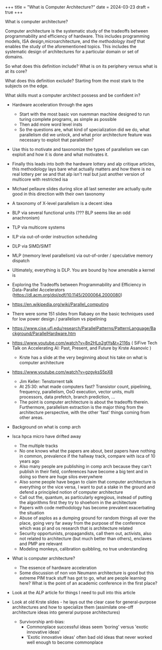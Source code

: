 +++
title = "What is Computer Architecture?"
date = 2024-03-23
draft = true
+++

What is computer architecture?

Computer architecture is the systematic study of the tradeoffs between programmability and efficiency of hardware. This includes programming models, ISA design,microarchitecture, and the *methodology itself* that enables the study of the aforementioned topics. This includes the systematic design of architectures for a particular domain or set of domains.

So what does this definition include? What is on its periphery versus what is at its core?

What does this definition exclude? Starting from the most stark to the subjects on the edge.

What skills must a computer architect possess and be confident in?

- Hardware acceleration through the ages
  - Start with the most basic von nuemman machine designed to run turing complete programs, as simple as possible
  - Then add more word level insts
  - So the questions are, what kind of specialization did we do, what parallelism did we unlock, and what prior architecture feature was necessary to exploit that parallelism?
- Use this to motivate and taxonomize the types of parallelism we can exploit and how it is done and what motivates it.
- Finally this leads into both the hardware lottery and alp critique articles, this methodology lays bare what actually matters and how there is no real lottery per se and that alp isn't real but just another version of multicore with restricted isa
- Michael pellaure slides during slice all last semester are actually quite good in this direction with their own taxonomy


- A taxonomy of X-level parallelism is a decent idea
- BLP via several functional units (??? BLP seems like an odd anachronism)
- TLP via multicore systems
- ILP via out-of-order instruction scheduling
- DLP via SIMD/SIMT
- MLP (memory level parallelism) via out-of-order / speculative memory dispatch
- Ultimately, everything is DLP. You are bound by how amenable a kernel is
- Exploring the Tradeoffs between Programmability and Efficiency in Data-Parallel Accelerators (https://dl.acm.org/doi/pdf/10.1145/2000064.2000080)
- https://en.wikipedia.org/wiki/Parallel_computing
- There were some 151 slides from Rabaey on the basic techniques used for low power design / parallelism vs pipelining
- https://www.cise.ufl.edu/research/ParallelPatterns/PatternLanguage/Background/ParallelHardware.htm

- https://www.youtube.com/watch?v=8n2HLp2gtYs&t=2116s ( SiFive Tech Talk on Accelerating AI: Past, Present, and Future by Krste Asanovic )
  - Krste has a slide at the very beginning about his take on what is computer architecture

- https://www.youtube.com/watch?v=gzgyksS5pX8
  - Jim Keller: Tenstorrent talk
  - At 25:30: what made computers fast? Transistor count, pipelining, frequency, parallelism, OoO execution, vector units, multi processors, data prefetch, branch prediction, ...
  - The point is computer architecture is about the tradeoffs therein. Furthermore, parallelism extraction is the major thing from the architecture perspective, with the other 'fast' things coming from other areas.

- Background on what is comp arch
- Isca hpca micro have drifted away
  - The multiple tracks
  - No one knows what the papers are about, best papers have nothing in common, prevalence if the hallway track, compare with isca of 10 years ago
  - Also many people are publishing in comp arch because they can't publish in their field, conferences have become a big tent and in doing so there are huge silos everywhere
  - Also some people have began to claim that computer architecture is everything or the vice versa, I want to put a stake in the ground and defend a principled notion of computer architecture
  - Call out fhe, quantum, as particularly egregious, instead of putting the algorithms first they try to shoehorn in the architecture
  - Papers with code methodology has become prevalent exacerbating the situation
  - Abuse of asplos as a dumping ground for random things all over the place, going very far away from the purpose of the conference which was pl and os research that is architecture related
  - Security opportunists, propagandists, call them out, activists, also not related to architecture (but much better than others), enclaves and PMP are relevant
  - Modeling monkeys, calibration quibbling, no true understanding
- What is computer architecture?
  - The essence of hardware acceleration
  - Some discussion of non von Neumann architecture is good but this extreme PIM track stuff has got to go, what are people learning here? What is the point of an academic conference in the first place?
- Look at the ALP article for things I need to pull into this article

- Look at old Krste slides - he lays out the clear case for general-purpose architectures and how to specialize them (assimilate one-off architecture ideas into general purpose architectures)
  - Survivorship anti-bias:
    - Commonplace successful ideas seem 'boring' versus 'exotic innovative ideas'
    - 'Exotic innovative ideas' often bad old ideas that never worked well enough to become commonplace
